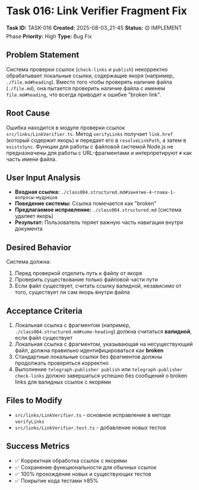 # Task 016: Link Verifier Fragment Fix

**Task ID:** TASK-016
**Created:** 2025-08-03_21-45
**Status:** 🟡 IMPLEMENT Phase
**Priority:** High
**Type:** Bug Fix

## Problem Statement

Система проверки ссылок (`check-links` и `publish`) некорректно обрабатывает локальные ссылки, содержащие якоря (например, `./file.md#heading`). Вместо того чтобы проверять наличие файла (`./file.md`), она пытается проверить наличие файла с именем `file.md#heading`, что всегда приводит к ошибке "broken link".

## Root Cause

Ошибка находится в модуле проверки ссылок `src/links/LinkVerifier.ts`. Метод `verifyLinks` получает `link.href` (который содержит якорь) и передает его в `resolveLinkPath`, а затем в `existsSync`. Функции для работы с файловой системой Node.js не предназначены для работы с URL-фрагментами и интерпретируют `#` как часть имени файла.

## User Input Analysis

- **Входная ссылка:** `./class004.structured.md#занятие-4-глава-1-вопросы-мудрецов`
- **Поведение системы:** Ссылка помечается как "broken"
- **Предлагаемое исправление:** `./class004.structured.md` (система удаляет якорь)
- **Результат:** Пользователь теряет важную часть навигации внутри документа

## Desired Behavior

Система должна:
1. Перед проверкой отделить путь к файлу от якоря
2. Проверить существование только файловой части пути
3. Если файл существует, считать ссылку валидной, независимо от того, существует ли сам якорь внутри файла

## Acceptance Criteria

1. Локальная ссылка с фрагментом (например, `./class004.structured.md#some-heading`) должна считаться **валидной**, если файл существует
2. Локальная ссылка с фрагментом, указывающая на несуществующий файл, должна правильно идентифицироваться как **broken**
3. Стандартные локальные ссылки без фрагментов должны продолжать проверяться корректно
4. Выполнение `telegraph-publisher publish` или `telegraph-publisher check-links` должно завершаться успешно без сообщений о broken links для валидных ссылок с якорями

## Files to Modify

- `src/links/LinkVerifier.ts` - основное исправление в методе `verifyLinks`
- `src/links/LinkVerifier.test.ts` - добавление новых тестов

## Success Metrics

- ✅ Корректная обработка ссылок с якорями
- ✅ Сохранение функциональности для обычных ссылок
- ✅ 100% прохождение новых и существующих тестов
- ✅ Покрытие кода тестами ≥85%